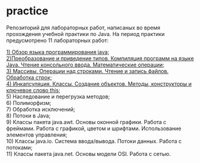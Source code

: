 # practice
<p>Репозиторий для лабораторных работ, написаных во время прохождения учебной практики по Java. На период практики предусмотрено 11 лабораторных работ: </br></p>
<p> <a href="https://github.com/kostyanirchenko/practice/blob/master/src/Lab1.java">1) Обзор языка программирования java;</a></br>
<a href="https://github.com/kostyanirchenko/practice/blob/master/src/Lab2.java">2)Преобразование и приведение типов. Компиляция программ на языке Java. Чтение консольного ввода. Математические операции;</a></br>
<a href="https://github.com/kostyanirchenko/practice/blob/master/src/Lab3.java">3) Массивы. Операции над строками. Чтение и запись файлов. Обработка строк;</a></br>
<a href="https://github.com/kostyanirchenko/practice/blob/master/src/Lab4.java">4) Инкапсуляция. Классы. Создание объектов. Методы, конструкторы и ключевое слово this;</a></br>
5) Наследование и перегрузка методов;</br>
6) Полиморфизм;</br>
7) Обработка исключений;</br>
8) Потоки в Java;</br>
9) Классы пакета java.awt. Основы оконной графики. Работа с фреймами. Работа с графикой, цветом и шрифтами. Использование элементов управления;</br>
10) Классы java.io. Система ввода/вывода. Потоки данных. Работа с потоками;</br>
11) Классы пакета java.net. Основы модели OSI. Работа с сетью.</br></p>
